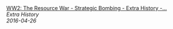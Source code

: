 <!--2024-07-21 00:21:39-->
<div class="yb">
  <a class="nodecor" href="/posts.html?istoriya/ww2_the_resource_war_-_strategic_bombing_-_extra_history_-_part_4">
    <img class="preview" data-videoid="zOXbYAd6TLo" src="https://i.ytimg.com/vi/zOXbYAd6TLo/hqdefault.jpg" align="middle" alt="">
  </a>
  <div class="inlbl text">
    <a class="nodecor" href="/posts.html?istoriya/ww2_the_resource_war_-_strategic_bombing_-_extra_history_-_part_4">WW2: The Resource War - Strategic Bombing - Extra History -...</a><br>
    <i class="smaller2">Extra History</i><br>
    <i class="smaller3">2016-04-26</i>
  </div>
</div>
